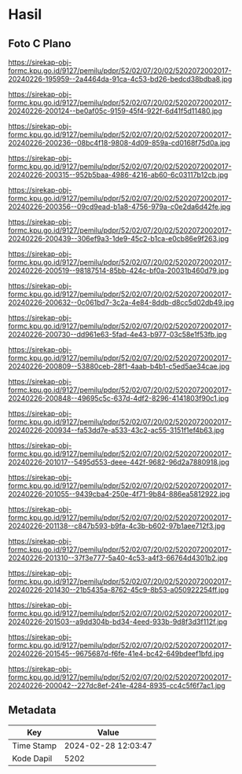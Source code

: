 # Hasil

## Foto C Plano

https://sirekap-obj-formc.kpu.go.id/9127/pemilu/pdpr/52/02/07/20/02/5202072002017-20240226-195959--2a4464da-91ca-4c53-bd26-bedcd38bdba8.jpg

https://sirekap-obj-formc.kpu.go.id/9127/pemilu/pdpr/52/02/07/20/02/5202072002017-20240226-200124--be0af05c-9159-45f4-922f-6d41f5d11480.jpg

https://sirekap-obj-formc.kpu.go.id/9127/pemilu/pdpr/52/02/07/20/02/5202072002017-20240226-200236--08bc4f18-9808-4d09-859a-cd0168f75d0a.jpg

https://sirekap-obj-formc.kpu.go.id/9127/pemilu/pdpr/52/02/07/20/02/5202072002017-20240226-200315--952b5baa-4986-4216-ab60-6c03117b12cb.jpg

https://sirekap-obj-formc.kpu.go.id/9127/pemilu/pdpr/52/02/07/20/02/5202072002017-20240226-200356--09cd9ead-b1a8-4756-979a-c0e2da6d42fe.jpg

https://sirekap-obj-formc.kpu.go.id/9127/pemilu/pdpr/52/02/07/20/02/5202072002017-20240226-200439--306ef9a3-1de9-45c2-b1ca-e0cb86e9f263.jpg

https://sirekap-obj-formc.kpu.go.id/9127/pemilu/pdpr/52/02/07/20/02/5202072002017-20240226-200519--98187514-85bb-424c-bf0a-20031b460d79.jpg

https://sirekap-obj-formc.kpu.go.id/9127/pemilu/pdpr/52/02/07/20/02/5202072002017-20240226-200632--0c061bd7-3c2a-4e84-8ddb-d8cc5d02db49.jpg

https://sirekap-obj-formc.kpu.go.id/9127/pemilu/pdpr/52/02/07/20/02/5202072002017-20240226-200730--dd961e63-5fad-4e43-b977-03c58e1f53fb.jpg

https://sirekap-obj-formc.kpu.go.id/9127/pemilu/pdpr/52/02/07/20/02/5202072002017-20240226-200809--53880ceb-28f1-4aab-b4b1-c5ed5ae34cae.jpg

https://sirekap-obj-formc.kpu.go.id/9127/pemilu/pdpr/52/02/07/20/02/5202072002017-20240226-200848--49695c5c-637d-4df2-8296-4141803f90c1.jpg

https://sirekap-obj-formc.kpu.go.id/9127/pemilu/pdpr/52/02/07/20/02/5202072002017-20240226-200934--fa53dd7e-a533-43c2-ac55-3151f1ef4b63.jpg

https://sirekap-obj-formc.kpu.go.id/9127/pemilu/pdpr/52/02/07/20/02/5202072002017-20240226-201017--5495d553-deee-442f-9682-96d2a7880918.jpg

https://sirekap-obj-formc.kpu.go.id/9127/pemilu/pdpr/52/02/07/20/02/5202072002017-20240226-201055--9439cba4-250e-4f71-9b84-886ea5812922.jpg

https://sirekap-obj-formc.kpu.go.id/9127/pemilu/pdpr/52/02/07/20/02/5202072002017-20240226-201138--c847b593-b9fa-4c3b-b602-97b1aee712f3.jpg

https://sirekap-obj-formc.kpu.go.id/9127/pemilu/pdpr/52/02/07/20/02/5202072002017-20240226-201310--37f3e777-5a40-4c53-a4f3-66764d4301b2.jpg

https://sirekap-obj-formc.kpu.go.id/9127/pemilu/pdpr/52/02/07/20/02/5202072002017-20240226-201430--21b5435a-8762-45c9-8b53-a050922254ff.jpg

https://sirekap-obj-formc.kpu.go.id/9127/pemilu/pdpr/52/02/07/20/02/5202072002017-20240226-201503--a9dd304b-bd34-4eed-933b-9d8f3d3f112f.jpg

https://sirekap-obj-formc.kpu.go.id/9127/pemilu/pdpr/52/02/07/20/02/5202072002017-20240226-201545--9675687d-f6fe-41e4-bc42-649bdeef1bfd.jpg

https://sirekap-obj-formc.kpu.go.id/9127/pemilu/pdpr/52/02/07/20/02/5202072002017-20240226-200042--227dc8ef-241e-4284-8935-cc4c5f6f7ac1.jpg


## Metadata

| Key        | Value               |
| ---------- | ------------------- |
| Time Stamp | 2024-02-28 12:03:47 |
| Kode Dapil | 5202                |



